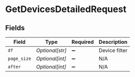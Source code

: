 # GetDevicesDetailedRequest


## Fields

| Field              | Type               | Required           | Description        |
| ------------------ | ------------------ | ------------------ | ------------------ |
| `df`               | *Optional[str]*    | :heavy_minus_sign: | Device filter      |
| `page_size`        | *Optional[int]*    | :heavy_minus_sign: | N/A                |
| `after`            | *Optional[int]*    | :heavy_minus_sign: | N/A                |